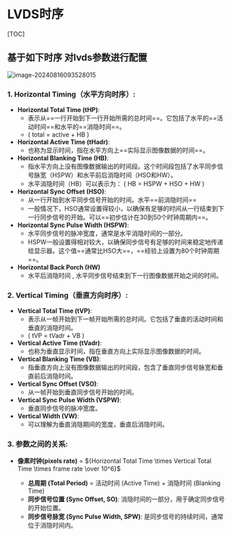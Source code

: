 # LVDS时序

[TOC]







## 基于如下时序  对lvds参数进行配置

![image-20240816093528015](https://typora-notes-codervv.oss-cn-shanghai.aliyuncs.com/img_for_typora/202408160935113.png)



### 1. **Horizontal Timing（水平方向时序）**:
- **Horizontal Total Time (tHP)**: 
     - 表示从==一行开始到下一行开始所需的总时间==。它包括了水平的==活动时间==和水平的==消隐时间==。
     - \( total = active + HB \)
- **Horizontal Active Time (tHadr)**:
     - 也称为显示时间，指在水平方向上==实际显示图像数据的时间==。
- **Horizontal Blanking Time (HB)**:
     - 指水平方向上没有图像数据输出的时间段。这个时间段包括了水平同步信号脉宽（HSPW）和水平前后消隐时间（HSO和HW）。
     - 水平消隐时间（HB）可以表示为： \( HB = HSPW + HSO + HW \)
- **Horizontal Sync Offset (HSO)**:
     - 从一行开始到水平同步信号开始的时间。水平==前消隐时间==
     - 一般情况下，HSO通常设置得较小，以确保有足够的时间从一行结束到下一行同步信号的开始。可以==初步估计在30到50个时钟周期内==。
- **Horizontal Sync Pulse Width (HSPW)**:
     - 水平同步信号的脉冲宽度，通常是水平消隐时间的一部分。
     - HSPW一般设置得相对较大，以确保同步信号有足够的时间来稳定地传递给显示器。这个值==通常比HSO大==，==经验上设置为80个时钟周期==。
- **Horizontal Back Porch (HW)**
     - 水平后消隐时间 , 水平同步信号结束到下一行图像数据开始之间的时间。


### 2. **Vertical Timing（垂直方向时序）**:
   - **Vertical Total Time (tVP)**:
     - 表示从一帧开始到下一帧开始所需的总时间。它包括了垂直的活动时间和垂直的消隐时间。
     - \( tVP = tVadr + VB \)
   - **Vertical Active Time (tVadr)**:
     - 也称为垂直显示时间，指在垂直方向上实际显示图像数据的时间。
   - **Vertical Blanking Time (VB)**:
     - 指垂直方向上没有图像数据输出的时间段，包含了垂直同步信号脉宽和垂直前后消隐时间。
   - **Vertical Sync Offset (VSO)**:
     - 从一帧开始到垂直同步信号开始的时间。
   - **Vertical Sync Pulse Width (VSPW)**:
     - 垂直同步信号的脉冲宽度。
   - **Vertical Width (VW)**:
     - 可以理解为垂直消隐期间的宽度，垂直后消隐时间。

### 3. **参数之间的关系**:

- **像素时钟(pixels rate)**  =  ${Horizontal Total Time    \times    Vertical Total Time   \times  frame rate \over 10^6}$

   - **总周期 (Total Period)** = 活动时间 (Active Time) + 消隐时间 (Blanking Time)
   - **同步信号位置 (Sync Offset, SO)**: 消隐时间的一部分，用于确定同步信号的开始位置。
   - **同步信号脉宽 (Sync Pulse Width, SPW)**: 是同步信号的持续时间，通常位于消隐时间内。

